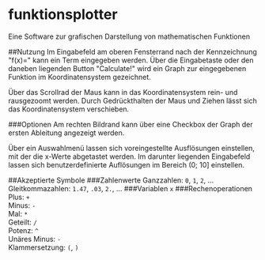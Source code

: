 # funktionsplotter
Eine Software zur grafischen Darstellung von mathematischen Funktionen

##Nutzung
Im Eingabefeld am oberen Fensterrand nach der Kennzeichnung "f(x)=" kann ein Term eingegeben werden.
Über die Eingabetaste oder den daneben liegenden Button "Calculate!" wird ein Graph zur eingegebenen Funktion im 
Koordinatensystem gezeichnet.

Über das Scrollrad der Maus kann in das Koordinatensystem rein- und rausgezoomt werden. Durch Gedrückthalten der 
Maus und Ziehen lässt sich das Koordinatensystem verschieben.

###Optionen
Am rechten Bildrand kann über eine Checkbox der Graph der ersten Ableitung angezeigt werden.

Über ein Auswahlmenü lassen sich voreingestellte Ausflösungen einstellen, mit der die x-Werte abgetastet werden. Im 
darunter liegenden Eingabefeld lassen sich benutzerdefinierte Auflösungen im Bereich (0; 10] einstellen.

##Akzeptierte Symbole
###Zahlenwerte
Ganzzahlen: ``0``, ``1``, ``2``, ... <br>
Gleitkommazahlen:  ``1.47``, ``.03``, ``2.``, ...
###Variablen
``x``
###Rechenoperationen
Plus: ``+``<br>
Minus: ``-`` <br>
Mal: ``*``<br>
Geteilt: ``/``<br>
Potenz: ``^``<br>
Unäres Minus: ``-`` <br>
Klammersetzung: ``(``, ``)``
